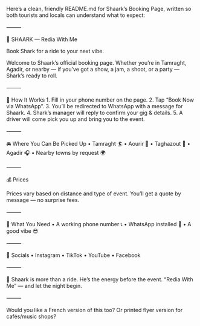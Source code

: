 Here’s a clean, friendly README.md for Shaark’s Booking Page, written so both tourists and locals can understand what to expect:

⸻

🦈 SHAARK — Redia With Me

Book Shark for a ride to your next vibe.

Welcome to Shaark’s official booking page. Whether you’re in Tamraght, Agadir, or nearby — if you’ve got a show, a jam, a shoot, or a party — Shark’s ready to roll.

⸻

🎤 How It Works
	1.	Fill in your phone number on the page.
	2.	Tap “Book Now via WhatsApp”.
	3.	You’ll be redirected to WhatsApp with a message for Shaark.
	4.	Shark’s manager will reply to confirm your gig & details.
	5.	A driver will come pick you up and bring you to the event.

⸻

🚘 Where You Can Be Picked Up
	•	Tamraght 🏄
	•	Aourir 🥙
	•	Taghazout 🎸
	•	Agadir 🎧
	•	Nearby towns by request 🌍

⸻

💰 Prices

Prices vary based on distance and type of event.
You’ll get a quote by message — no surprise fees.

⸻

📱 What You Need
	•	A working phone number 📞
	•	WhatsApp installed 💬
	•	A good vibe 😎

⸻

🔗 Socials
	•	Instagram
	•	TikTok
	•	YouTube
	•	Facebook

⸻

🦈 Shaark is more than a ride. He’s the energy before the event.
“Redia With Me” — and let the night begin.

⸻

Would you like a French version of this too? Or printed flyer version for cafés/music shops?

